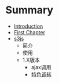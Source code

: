 # Summary

* [Introduction](README.md)
* [First Chapter](chapter1.md)
* [s3js](s3js.md)
  * 简介
  * 使用
  * 1.X版本
    * ajax调用
    * [特色调转](s3js/te-se-diao-zhuan.md)


